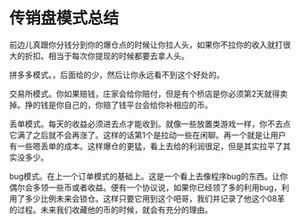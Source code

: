# 传销盘模式总结

前边儿真跟你分钱分到你的爆仓点的时候让你拉人头，如果你不拉你的收入就打很大的折扣。相当于每次你提现的时候都要去拿人头。

拼多多模式。，后面给的少，然后让你永远看不到这个好处的。

交易所模式。你如果赔钱，庄家会给你赔付，但是有个桥店是你必须第2天就得卖掉。挣的钱是你自己的，你赔了钱平台会给你补相应的币。

丢单模式。每天的收益必须进去点才能收到。就像一些放置类游戏一样，你不去点它满了之后就不会再涨了。这样的话第1个是拉动一些在闲聊。再一个就是让用户有一些嗯丢单的成本。这样爆仓的更猛，看上去给的利润很足，但是其实拉平了其实没多少。

bug模式。在上一个订单模式的基础上。这是一个看上去像程序bug的东西。让你偶尔会多领一些币或者收益。便有一个协议说，如果你已经领了多的利用bug，利用了多少比例未来会锁仓。这样只要它用到这个吧哥，我们并记录了他这个08革的过程。未来我们收藏他的币的时候，就会有充分的理由。